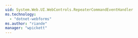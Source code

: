 ```yaml
---
uid: System.Web.UI.WebControls.RepeaterCommandEventHandler
ms.technology: 
  - "dotnet-webforms"
ms.author: "riande"
manager: "wpickett"
---
```

